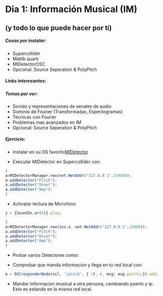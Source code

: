 
# Dia 1: Información Musical (IM)
(y todo lo que puede hacer por ti)
---

##### Cosas por instalar:
* Supercollider
* Matlib quark
* MIDetectorOSC
* Opcional: Source Seperation & PolyPitch

##### Links interesantes:


##### Temas por ver:
* Sonido y representaciones de senales de audio
* Dominio de Fourier (Transformadas, Espectogramas)
* Tecnicas con Fourier
* Problemas mas avanzados en IM
* Opcional: Source Seperation & PolyPitch

##### Ejercicio:

- Instalar en su OS favorito[MIDetector](https://github.com/beangoben/MIDetectorOSC)

- Executar MIDetector en Supercollider con:

```javascript
(
a=MIDetectorManager.new(net:NetAddr("127.0.0.1",32000));
a.addDetector("Pitch");
a.addDetector("Onset");
a.addDetector("Amp");
)
```

- Activatar lectura de Microfono

```javascript
z = {SoundIn.ar(0)}.play;

(
a=MIDetectorManager.new(ins:z, net:NetAddr("127.0.0.1",32000));
a.addDetector("Pitch");
a.addDetector("Onset");
a.addDetector("Amp");
)
```

- Probar varios Detectores como:

- Comprobar que manda informacion y llega en tu red local con:

```javascript
o = OSCresponderNode(nil, '/pitch', { |t, r, msg| msg.postln;}).add;
```

- Mandar Informacion musical a otra persona, cambiando puerto y ip. Esto es estando en la misma red local.









